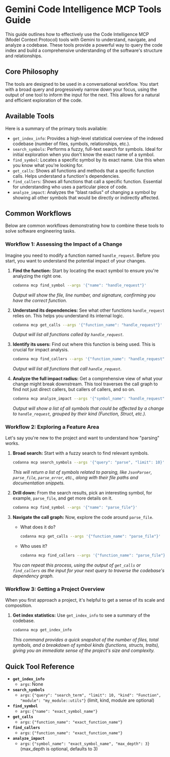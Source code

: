 # Gemini Code Intelligence MCP Tools Guide

This guide outlines how to effectively use the Code Intelligence MCP (Model Context Protocol) tools with Gemini to understand, navigate, and analyze a codebase. These tools provide a powerful way to query the code index and build a comprehensive understanding of the software's structure and relationships.

## Core Philosophy

The tools are designed to be used in a conversational workflow. You start with a broad query and progressively narrow down your focus, using the output of one tool to inform the input for the next. This allows for a natural and efficient exploration of the code.

## Available Tools

Here is a summary of the primary tools available:

*   `get_index_info`: Provides a high-level statistical overview of the indexed codebase (number of files, symbols, relationships, etc.).
*   `search_symbols`: Performs a fuzzy, full-text search for symbols. Ideal for initial exploration when you don't know the exact name of a symbol.
*   `find_symbol`: Locates a specific symbol by its exact name. Use this when you know what you're looking for.
*   `get_calls`: Shows all functions and methods that a specific function calls. Helps understand a function's dependencies.
*   `find_callers`: Shows all functions that call a specific function. Essential for understanding who uses a particular piece of code.
*   `analyze_impact`: Analyzes the "blast radius" of changing a symbol by showing all other symbols that would be directly or indirectly affected.

## Common Workflows

Below are common workflows demonstrating how to combine these tools to solve software engineering tasks.

### Workflow 1: Assessing the Impact of a Change

Imagine you need to modify a function named `handle_request`. Before you start, you want to understand the potential impact of your changes.

1.  **Find the function:** Start by locating the exact symbol to ensure you're analyzing the right one.
    ```bash
    codanna mcp find_symbol --args '{"name": "handle_request"}'
    ```
    *Output will show the file, line number, and signature, confirming you have the correct function.*

2.  **Understand its dependencies:** See what other functions `handle_request` relies on. This helps you understand its internal logic.
    ```bash
    codanna mcp get_calls --args '{"function_name": "handle_request"}'
    ```
    *Output will list all functions called by `handle_request`.*

3.  **Identify its users:** Find out where this function is being used. This is crucial for impact analysis.
    ```bash
    codanna mcp find_callers --args '{"function_name": "handle_request"}'
    ```
    *Output will list all functions that call `handle_request`.*

4.  **Analyze the full impact radius:** Get a comprehensive view of what your change might break downstream. This tool traverses the call graph to find not just direct callers, but callers of callers, and so on.
    ```bash
    codanna mcp analyze_impact --args '{"symbol_name": "handle_request", "max_depth": 3}'
    ```
    *Output will show a list of all symbols that could be affected by a change to `handle_request`, grouped by their kind (Function, Struct, etc.).*

### Workflow 2: Exploring a Feature Area

Let's say you're new to the project and want to understand how "parsing" works.

1.  **Broad search:** Start with a fuzzy search to find relevant symbols.
    ```bash
    codanna mcp search_symbols --args '{"query": "parse", "limit": 10}'
    ```
    *This will return a list of symbols related to parsing, like `JsonParser`, `parse_file`, `parse_error`, etc., along with their file paths and documentation snippets.*

2.  **Drill down:** From the search results, pick an interesting symbol, for example, `parse_file`, and get more details on it.
    ```bash
    codanna mcp find_symbol --args '{"name": "parse_file"}'
    ```

3.  **Navigate the call graph:** Now, explore the code around `parse_file`.
    *   What does it do?
        ```bash
        codanna mcp get_calls --args '{"function_name": "parse_file"}'
        ```
    *   Who uses it?
        ```bash
        codanna mcp find_callers --args '{"function_name": "parse_file"}'
        ```
    *You can repeat this process, using the output of `get_calls` or `find_callers` as the input for your next query to traverse the codebase's dependency graph.*

### Workflow 3: Getting a Project Overview

When you first approach a project, it's helpful to get a sense of its scale and composition.

1.  **Get index statistics:** Use `get_index_info` to see a summary of the codebase.
    ```bash
    codanna mcp get_index_info
    ```
    *This command provides a quick snapshot of the number of files, total symbols, and a breakdown of symbol kinds (functions, structs, traits), giving you an immediate sense of the project's size and complexity.*

## Quick Tool Reference

*   **`get_index_info`**
    *   `args`: None
*   **`search_symbols`**
    *   `args`: `{"query": "search_term", "limit": 10, "kind": "Function", "module": "my_module::utils"}` (limit, kind, module are optional)
*   **`find_symbol`**
    *   `args`: `{"name": "exact_symbol_name"}`
*   **`get_calls`**
    *   `args`: `{"function_name": "exact_function_name"}`
*   **`find_callers`**
    *   `args`: `{"function_name": "exact_function_name"}`
*   **`analyze_impact`**
    *   `args`: `{"symbol_name": "exact_symbol_name", "max_depth": 3}` (max_depth is optional, defaults to 3)
